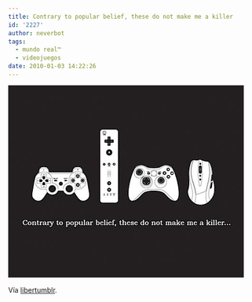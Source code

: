 ```yaml
---
title: Contrary to popular belief, these do not make me a killer
id: '2227'
author: neverbot
tags:
  - mundo real™
  - videojuegos
date: 2010-01-03 14:22:26
---
```


![201001031421.jpg](./contrary-to-popular-belief-these-do-not-make-me-a-killer/201001031421.jpg)

Vía [libertumblr](http://livercake.tumblr.com/post/313331847/geekystuff-video-gaming-has-not-made-me-a).
